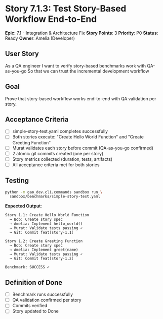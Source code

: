 # Story 7.1.3: Test Story-Based Workflow End-to-End

**Epic**: 7.1 - Integration & Architecture Fix
**Story Points**: 3
**Priority**: P0
**Status**: Ready
**Owner**: Amelia (Developer)

## User Story

As a QA engineer
I want to verify story-based benchmarks work with QA-as-you-go
So that we can trust the incremental development workflow

## Goal

Prove that story-based workflow works end-to-end with QA validation per story.

## Acceptance Criteria

- [ ] simple-story-test.yaml completes successfully
- [ ] Both stories execute: "Create Hello World Function" and "Create Greeting Function"
- [ ] Murat validates each story before commit (QA-as-you-go confirmed)
- [ ] 2 atomic git commits created (one per story)
- [ ] Story metrics collected (duration, tests, artifacts)
- [ ] All acceptance criteria met for both stories

## Testing

```bash
python -m gao_dev.cli.commands sandbox run \
  sandbox/benchmarks/simple-story-test.yaml
```

**Expected Output**:
```
Story 1.1: Create Hello World Function
  → Bob: Create story spec
  → Amelia: Implement hello_world()
  → Murat: Validate tests passing ✓
  → Git: Commit feat(story-1.1)

Story 1.2: Create Greeting Function
  → Bob: Create story spec
  → Amelia: Implement greet(name)
  → Murat: Validate tests passing ✓
  → Git: Commit feat(story-1.2)

Benchmark: SUCCESS ✓
```

## Definition of Done

- [ ] Benchmark runs successfully
- [ ] QA validation confirmed per story
- [ ] Commits verified
- [ ] Story updated to Done
